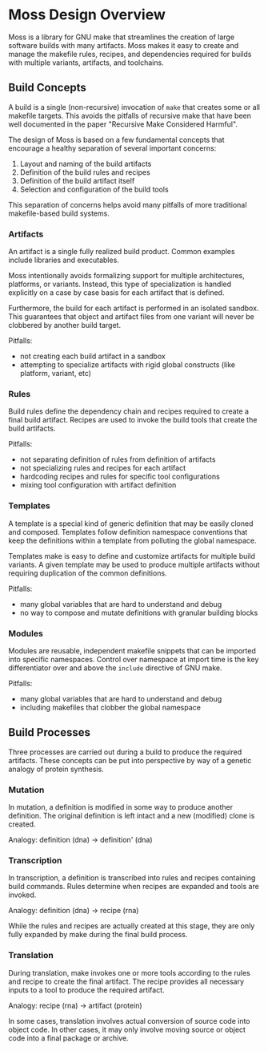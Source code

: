 # Moss Design Overview

Moss is a library for GNU make that streamlines the creation of large
software builds with many artifacts. Moss makes it easy to create and manage
the makefile rules, recipes, and dependencies required for builds with
multiple variants, artifacts, and toolchains.

## Build Concepts

A build is a single (non-recursive) invocation of `make` that
creates some or all makefile targets. This avoids the pitfalls of recursive
make that have been well documented in the paper "Recursive Make Considered
Harmful".

The design of Moss is based on a few fundamental concepts that encourage a
healthy separation of several important concerns:

1. Layout and naming of the build artifacts 
2. Definition of the build rules and recipes
3. Definition of the build artifact itself
4. Selection and configuration of the build tools

This separation of concerns helps avoid many pitfalls of more traditional
makefile-based build systems.

### Artifacts

An artifact is a single fully realized build product. Common examples include
libraries and executables.

Moss intentionally avoids formalizing support for multiple architectures,
platforms, or variants. Instead, this type of specialization is handled
explicitly on a case by case basis for each artifact that is defined.

Furthermore, the build for each artifact is performed in an isolated sandbox.
This guarantees that object and artifact files from one variant will never be
clobbered by another build target.

Pitfalls:
- not creating each build artifact in a sandbox
- attempting to specialize artifacts with rigid global constructs (like platform, variant, etc)

### Rules

Build rules define the dependency chain and recipes required to create a final
build artifact.
Recipes are used to invoke the build tools that create the build artifacts.

Pitfalls:
- not separating definition of rules from definition of artifacts
- not specializing rules and recipes for each artifact
- hardcoding recipes and rules for specific tool configurations
- mixing tool configuration with artifact definition

### Templates

A template is a special kind of generic definition that may be easily cloned
and composed.  Templates follow definition namespace conventions that keep the
definitions within a template from polluting the global namespace.

Templates make is easy to define and customize artifacts for multiple build
variants.  A given template may be used to produce multiple artifacts without
requiring duplication of the common definitions.

Pitfalls:
- many global variables that are hard to understand and debug
- no way to compose and mutate definitions with granular building blocks

### Modules

Modules are reusable, independent makefile snippets that can be imported into
specific namespaces.  Control over namespace at import time is the key
differentiator over and above the `include` directive of GNU make.

Pitfalls:
- many global variables that are hard to understand and debug
- including makefiles that clobber the global namespace

## Build Processes

Three processes are carried out during a build to produce the required
artifacts.  These concepts can be put into perspective by way of a genetic
analogy of protein synthesis.

### Mutation

In mutation, a definition is modified in some way to produce another definition.
The original definition is left intact and a new (modified) clone is created.

Analogy: definition (dna) -> definition' (dna)

### Transcription

In transcription, a definition is transcribed into rules and recipes containing
build commands. Rules determine when recipes are expanded and tools are
invoked.

Analogy: definition (dna) -> recipe (rna)

While the rules and recipes are actually created at this stage, they are only
fully expanded by make during the final build process.

### Translation

During translation, make invokes one or more tools according to the rules and
recipe to create the final artifact. The recipe provides all necessary inputs
to a tool to produce the required artifact.

Analogy: recipe (rna) -> artifact (protein)

In some cases, translation involves actual conversion of source code into
object code. In other cases, it may only involve moving source or object code
into a final package or archive.
